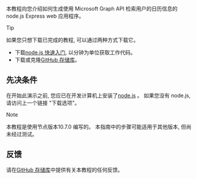 <!-- markdownlint-disable MD002 MD041 -->

本教程向您介绍如何生成使用 Microsoft Graph API 检索用户的日历信息的 node.js Express web 应用程序。

> [!TIP]
> 如果您只想下载已完成的教程, 可以通过两种方式下载它。
>
> - 下载[node.js 快速入门](https://developer.microsoft.com/graph/quick-start?platform=option-node), 以分钟为单位获取工作代码。
> - 下载或克隆[GitHub 存储库](https://github.com/microsoftgraph/msgraph-training-nodeexpressapp)。

## <a name="prerequisites"></a>先决条件

在开始此演示之前, 您应已在开发计算机上安装了[node.js](https://nodejs.org) 。 如果您没有 node.js, 请访问上一个链接 "下载选项"。

> [!NOTE]
> 本教程是使用节点版本10.7.0 编写的。 本指南中的步骤可能适用于其他版本, 但尚未经过测试。

## <a name="feedback"></a>反馈

请在[GitHub 存储库](https://github.com/microsoftgraph/msgraph-training-nodeexpressapp)中提供有关本教程的任何反馈。